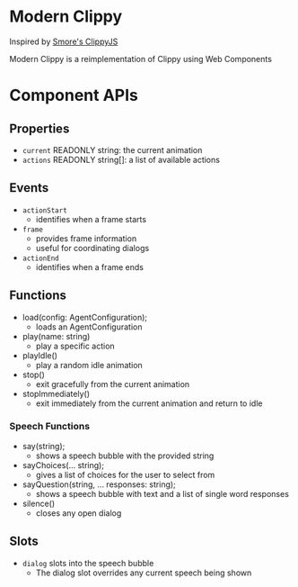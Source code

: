 # Modern Clippy

Inspired by [Smore's ClippyJS](https://www.smore.com/clippy-js)

Modern Clippy is a reimplementation of Clippy using Web Components

# Component APIs

## Properties

* `current` READONLY string: the current animation
* `actions` READONLY string[]: a list of available actions

## Events

* `actionStart`
	* identifies when a frame starts
* `frame`
	* provides frame information
	* useful for coordinating dialogs
* `actionEnd`
	* identifies when a frame ends

## Functions

* load(config: AgentConfiguration);
	* loads an AgentConfiguration
* play(name: string)
	* play a specific action
* playIdle()
	* play a random idle animation
* stop()
	* exit gracefully from the current animation
* stopImmediately()
	* exit immediately from the current animation and return to idle

### Speech Functions

* say(string);
	* shows a speech bubble with the provided string
* sayChoices(... string);
	* gives a list of choices for the user to select from
* sayQuestion(string, ... responses: string);
	* shows a speech bubble with text and a list of single word responses
* silence()
	* closes any open dialog

## Slots

* `dialog` slots into the speech bubble
	* The dialog slot overrides any current speech being shown
